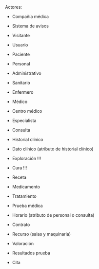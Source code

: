 Actores:
- Compañía médica
- Sistema de avisos
- Visitante
- Usuario
- Paciente
- Personal
- Administrativo
- Sanitario
- Enfermero
- Médico
- Centro médico
- Especialista

- Consulta
- Historial clínico
- Dato clínico (atributo de historial clínico)
- Exploración !!!
- Cura !!!
- Receta
- Medicamento
- Tratamiento
- Prueba médica
- Horario (atributo de personal o consulta)
- Contrato
- Recurso (salas y maquinaria)
- Valoración
- Resultados prueba
- Cita
